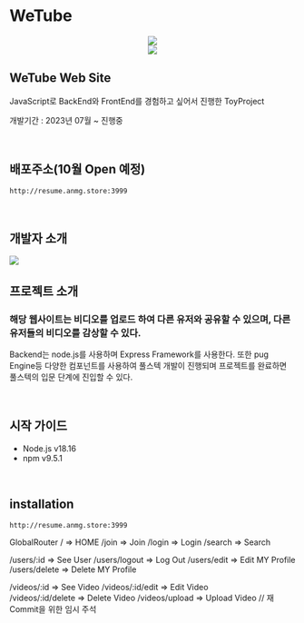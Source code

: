 # WeTube 

<div align="center">
<img src="http://resume.anmg.store/clickonce/file/wetube/wetubeLogo.png">
</div>
<div align="center">
<img src="https://hits.seeyoufarm.com/api/count/incr/badge.svg?url=https://github.com/Munggill/hit-counter"/>
</div>
 

## WeTube Web Site
JavaScript로 BackEnd와 FrontEnd를 경험하고 싶어서 진행한 ToyProject 


개발기간 : 2023년 07월 ~ 진행중

<br>

## 배포주소(10월 Open 예정)

```
http://resume.anmg.store:3999
```

<br>

## 개발자 소개

<img src="http://resume.anmg.store/clickonce/file/wetube/intro1.png">

<br>

## 프로젝트 소개


### 해당 웹사이트는 비디오를 업로드 하여 다른 유저와 공유할 수 있으며, 다른 유저들의 비디오를 감상할 수 있다.
Backend는 node.js를 사용하며 Express Framework를 사용한다.
또한 pug Engine등 다양한 컴포넌트를 사용하여 풀스텍 개발이 진행되며 프로젝트를 완료하면 풀스텍의 입문 단계에 진입할 수 있다.

<br>

## 시작 가이드
* Node.js v18.16
* npm v9.5.1

<br>

## installation

```
http://resume.anmg.store:3999
```



GlobalRouter
/ => HOME
/join => Join
/login => Login
/search => Search

/users/:id => See User
/users/logout => Log Out
/users/edit => Edit MY Profile
/users/delete => Delete MY Profile

/videos/:id => See Video
/videos/:id/edit => Edit Video  
/videos/:id/delete => Delete Video
/videos/upload => Upload Video
// 재 Commit을 위한 임시 주석
